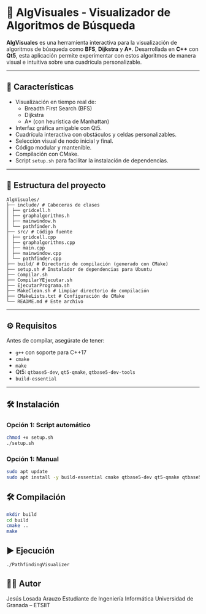 # 🧠 AlgVisuales - Visualizador de Algoritmos de Búsqueda

**AlgVisuales** es una herramienta interactiva para la visualización de algoritmos de búsqueda como **BFS**, **Dijkstra** y **A\***. Desarrollada en **C++** con **Qt5**, esta aplicación permite experimentar con estos algoritmos de manera visual e intuitiva sobre una cuadrícula personalizable.

---

## 🚀 Características

- Visualización en tiempo real de:
  - Breadth First Search (BFS)
  - Dijkstra
  - A* (con heurística de Manhattan)
- Interfaz gráfica amigable con Qt5.
- Cuadrícula interactiva con obstáculos y celdas personalizables.
- Selección visual de nodo inicial y final.
- Código modular y mantenible.
- Compilación con CMake.
- Script `setup.sh` para facilitar la instalación de dependencias.

---

## 📁 Estructura del proyecto

```plaintext
AlgVisuales/
├── include/ # Cabeceras de clases
│ ├── gridcell.h
│ ├── graphalgorithms.h
│ ├── mainwindow.h
│ └── pathfinder.h
├── src/ # Código fuente
│ ├── gridcell.cpp
│ ├── graphalgorithms.cpp
│ ├── main.cpp
│ ├── mainwindow.cpp
│ └── pathfinder.cpp
├── build/ # Directorio de compilación (generado con CMake)
├── setup.sh # Instalador de dependencias para Ubuntu
├── Compilar.sh 
├── CompilarYEjecutar.sh 
├── EjecutarPrograma.sh 
├── MakeClean.sh # Limpiar directorio de compilación
├── CMakeLists.txt # Configuración de CMake
└── README.md # Este archivo

```



---

## ⚙️ Requisitos

Antes de compilar, asegúrate de tener:

- `g++` con soporte para C++17
- `cmake`
- `make`
- Qt5: `qtbase5-dev`, `qt5-qmake`, `qtbase5-dev-tools`
- `build-essential`

---

## 🛠️ Instalación

### Opción 1: Script automático

```bash
chmod +x setup.sh
./setup.sh
```
### Opción 1: Manual

```bash
sudo apt update
sudo apt install -y build-essential cmake qtbase5-dev qt5-qmake qtbase5-dev-tools

```
## 🛠️ Compilación
```bash
mkdir build
cd build
cmake ..
make
```

## ▶️ Ejecución
```bash
./PathfindingVisualizer
```


## 👨‍💻 Autor

Jesús Losada Arauzo
Estudiante de Ingeniería Informática
Universidad de Granada – ETSIIT



